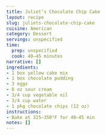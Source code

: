 ```yaml
---
title: Juliet’s Chocolate Chip Cake
layout: recipe
slug: juliets-chocolate-chip-cake
cuisine: American
category: Dessert
servings: unspecified
time:
  prep: unspecified
  cook: 40–45 minutes
narrative: []
ingredients:
- 1 box yellow cake mix
- 1 box chocolate pudding
- 3 eggs
- 8 oz sour cream
- 3/4 cup vegetable oil
- 3/4 cup water
- 1 pkg chocolate chips (12 oz)
instructions:
- Bake at 325–350°F for 40–45 min
notes: []
---
```

